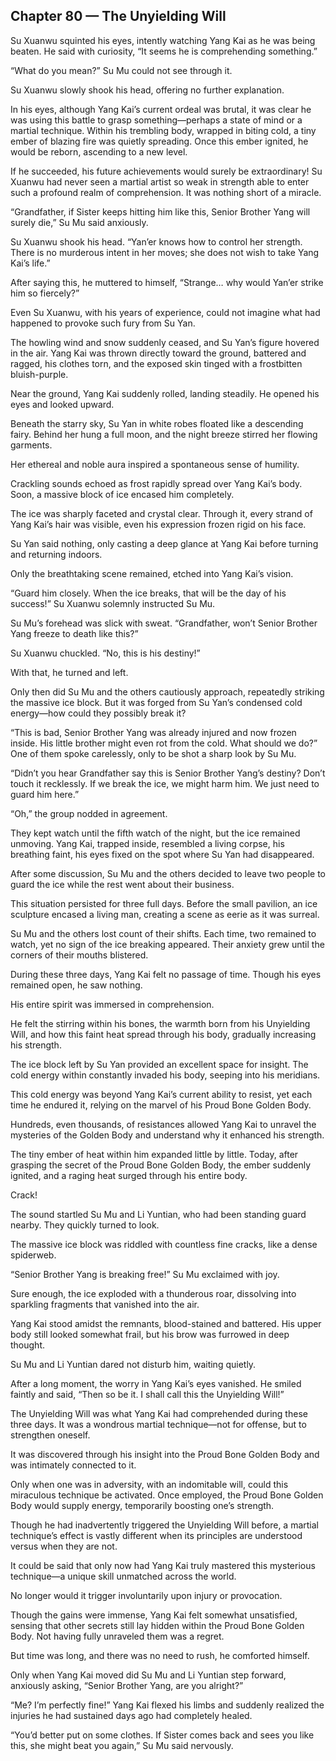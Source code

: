 ## Chapter 80 — The Unyielding Will

Su Xuanwu squinted his eyes, intently watching Yang Kai as he was being beaten. He said with curiosity, “It seems he is comprehending something.”

“What do you mean?” Su Mu could not see through it.

Su Xuanwu slowly shook his head, offering no further explanation.

In his eyes, although Yang Kai’s current ordeal was brutal, it was clear he was using this battle to grasp something—perhaps a state of mind or a martial technique. Within his trembling body, wrapped in biting cold, a tiny ember of blazing fire was quietly spreading. Once this ember ignited, he would be reborn, ascending to a new level.

If he succeeded, his future achievements would surely be extraordinary! Su Xuanwu had never seen a martial artist so weak in strength able to enter such a profound realm of comprehension. It was nothing short of a miracle.

“Grandfather, if Sister keeps hitting him like this, Senior Brother Yang will surely die,” Su Mu said anxiously.

Su Xuanwu shook his head. “Yan’er knows how to control her strength. There is no murderous intent in her moves; she does not wish to take Yang Kai’s life.”

After saying this, he muttered to himself, “Strange… why would Yan’er strike him so fiercely?”

Even Su Xuanwu, with his years of experience, could not imagine what had happened to provoke such fury from Su Yan.

The howling wind and snow suddenly ceased, and Su Yan’s figure hovered in the air. Yang Kai was thrown directly toward the ground, battered and ragged, his clothes torn, and the exposed skin tinged with a frostbitten bluish-purple.

Near the ground, Yang Kai suddenly rolled, landing steadily. He opened his eyes and looked upward.

Beneath the starry sky, Su Yan in white robes floated like a descending fairy. Behind her hung a full moon, and the night breeze stirred her flowing garments.

Her ethereal and noble aura inspired a spontaneous sense of humility.

Crackling sounds echoed as frost rapidly spread over Yang Kai’s body. Soon, a massive block of ice encased him completely.

The ice was sharply faceted and crystal clear. Through it, every strand of Yang Kai’s hair was visible, even his expression frozen rigid on his face.

Su Yan said nothing, only casting a deep glance at Yang Kai before turning and returning indoors.

Only the breathtaking scene remained, etched into Yang Kai’s vision.

“Guard him closely. When the ice breaks, that will be the day of his success!” Su Xuanwu solemnly instructed Su Mu.

Su Mu’s forehead was slick with sweat. “Grandfather, won’t Senior Brother Yang freeze to death like this?”

Su Xuanwu chuckled. “No, this is his destiny!”

With that, he turned and left.

Only then did Su Mu and the others cautiously approach, repeatedly striking the massive ice block. But it was forged from Su Yan’s condensed cold energy—how could they possibly break it?

“This is bad, Senior Brother Yang was already injured and now frozen inside. His little brother might even rot from the cold. What should we do?” One of them spoke carelessly, only to be shot a sharp look by Su Mu.

“Didn’t you hear Grandfather say this is Senior Brother Yang’s destiny? Don’t touch it recklessly. If we break the ice, we might harm him. We just need to guard him here.”

“Oh,” the group nodded in agreement.

They kept watch until the fifth watch of the night, but the ice remained unmoving. Yang Kai, trapped inside, resembled a living corpse, his breathing faint, his eyes fixed on the spot where Su Yan had disappeared.

After some discussion, Su Mu and the others decided to leave two people to guard the ice while the rest went about their business.

This situation persisted for three full days. Before the small pavilion, an ice sculpture encased a living man, creating a scene as eerie as it was surreal.

Su Mu and the others lost count of their shifts. Each time, two remained to watch, yet no sign of the ice breaking appeared. Their anxiety grew until the corners of their mouths blistered.

During these three days, Yang Kai felt no passage of time. Though his eyes remained open, he saw nothing.

His entire spirit was immersed in comprehension.

He felt the stirring within his bones, the warmth born from his Unyielding Will, and how this faint heat spread through his body, gradually increasing his strength.

The ice block left by Su Yan provided an excellent space for insight. The cold energy within constantly invaded his body, seeping into his meridians.

This cold energy was beyond Yang Kai’s current ability to resist, yet each time he endured it, relying on the marvel of his Proud Bone Golden Body.

Hundreds, even thousands, of resistances allowed Yang Kai to unravel the mysteries of the Golden Body and understand why it enhanced his strength.

The tiny ember of heat within him expanded little by little. Today, after grasping the secret of the Proud Bone Golden Body, the ember suddenly ignited, and a raging heat surged through his entire body.

Crack!

The sound startled Su Mu and Li Yuntian, who had been standing guard nearby. They quickly turned to look.

The massive ice block was riddled with countless fine cracks, like a dense spiderweb.

“Senior Brother Yang is breaking free!” Su Mu exclaimed with joy.

Sure enough, the ice exploded with a thunderous roar, dissolving into sparkling fragments that vanished into the air.

Yang Kai stood amidst the remnants, blood-stained and battered. His upper body still looked somewhat frail, but his brow was furrowed in deep thought.

Su Mu and Li Yuntian dared not disturb him, waiting quietly.

After a long moment, the worry in Yang Kai’s eyes vanished. He smiled faintly and said, “Then so be it. I shall call this the Unyielding Will!”

The Unyielding Will was what Yang Kai had comprehended during these three days. It was a wondrous martial technique—not for offense, but to strengthen oneself.

It was discovered through his insight into the Proud Bone Golden Body and was intimately connected to it.

Only when one was in adversity, with an indomitable will, could this miraculous technique be activated. Once employed, the Proud Bone Golden Body would supply energy, temporarily boosting one’s strength.

Though he had inadvertently triggered the Unyielding Will before, a martial technique’s effect is vastly different when its principles are understood versus when they are not.

It could be said that only now had Yang Kai truly mastered this mysterious technique—a unique skill unmatched across the world.

No longer would it trigger involuntarily upon injury or provocation.

Though the gains were immense, Yang Kai felt somewhat unsatisfied, sensing that other secrets still lay hidden within the Proud Bone Golden Body. Not having fully unraveled them was a regret.

But time was long, and there was no need to rush, he comforted himself.

Only when Yang Kai moved did Su Mu and Li Yuntian step forward, anxiously asking, “Senior Brother Yang, are you alright?”

“Me? I’m perfectly fine!” Yang Kai flexed his limbs and suddenly realized the injuries he had sustained days ago had completely healed.

“You’d better put on some clothes. If Sister comes back and sees you like this, she might beat you again,” Su Mu said nervously.